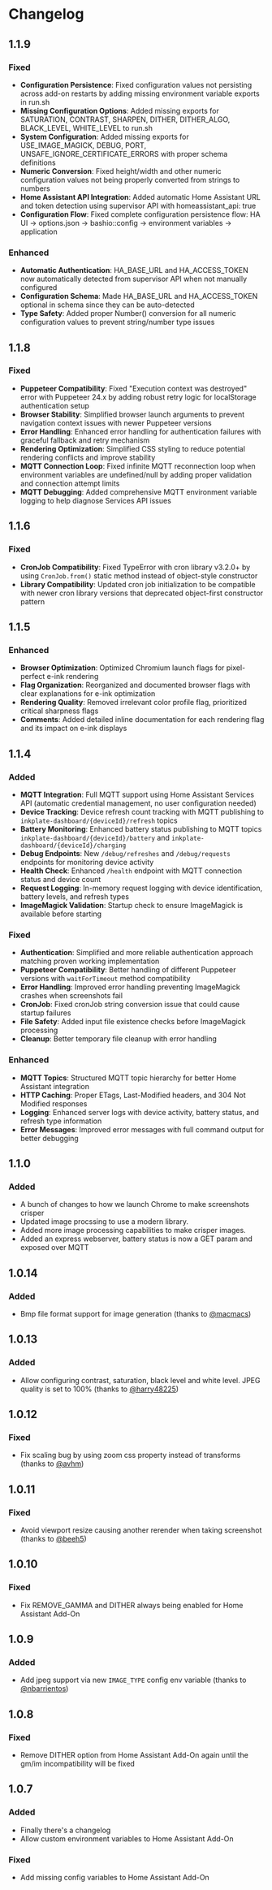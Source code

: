 # Changelog

## 1.1.9

### Fixed
* **Configuration Persistence**: Fixed configuration values not persisting across add-on restarts by adding missing environment variable exports in run.sh
* **Missing Configuration Options**: Added missing exports for SATURATION, CONTRAST, SHARPEN, DITHER, DITHER_ALGO, BLACK_LEVEL, WHITE_LEVEL to run.sh
* **System Configuration**: Added missing exports for USE_IMAGE_MAGICK, DEBUG, PORT, UNSAFE_IGNORE_CERTIFICATE_ERRORS with proper schema definitions
* **Numeric Conversion**: Fixed height/width and other numeric configuration values not being properly converted from strings to numbers
* **Home Assistant API Integration**: Added automatic Home Assistant URL and token detection using supervisor API with homeassistant_api: true
* **Configuration Flow**: Fixed complete configuration persistence flow: HA UI → options.json → bashio::config → environment variables → application

### Enhanced
* **Automatic Authentication**: HA_BASE_URL and HA_ACCESS_TOKEN now automatically detected from supervisor API when not manually configured
* **Configuration Schema**: Made HA_BASE_URL and HA_ACCESS_TOKEN optional in schema since they can be auto-detected
* **Type Safety**: Added proper Number() conversion for all numeric configuration values to prevent string/number type issues

## 1.1.8

### Fixed
* **Puppeteer Compatibility**: Fixed "Execution context was destroyed" error with Puppeteer 24.x by adding robust retry logic for localStorage authentication setup
* **Browser Stability**: Simplified browser launch arguments to prevent navigation context issues with newer Puppeteer versions
* **Error Handling**: Enhanced error handling for authentication failures with graceful fallback and retry mechanism
* **Rendering Optimization**: Simplified CSS styling to reduce potential rendering conflicts and improve stability
* **MQTT Connection Loop**: Fixed infinite MQTT reconnection loop when environment variables are undefined/null by adding proper validation and connection attempt limits
* **MQTT Debugging**: Added comprehensive MQTT environment variable logging to help diagnose Services API issues

## 1.1.6

### Fixed
* **CronJob Compatibility**: Fixed TypeError with cron library v3.2.0+ by using `CronJob.from()` static method instead of object-style constructor
* **Library Compatibility**: Updated cron job initialization to be compatible with newer cron library versions that deprecated object-first constructor pattern

## 1.1.5

### Enhanced
* **Browser Optimization**: Optimized Chromium launch flags for pixel-perfect e-ink rendering
* **Flag Organization**: Reorganized and documented browser flags with clear explanations for e-ink optimization
* **Rendering Quality**: Removed irrelevant color profile flag, prioritized critical sharpness flags
* **Comments**: Added detailed inline documentation for each rendering flag and its impact on e-ink displays

## 1.1.4

### Added
* **MQTT Integration**: Full MQTT support using Home Assistant Services API (automatic credential management, no user configuration needed)
* **Device Tracking**: Device refresh count tracking with MQTT publishing to `inkplate-dashboard/{deviceId}/refresh` topics
* **Battery Monitoring**: Enhanced battery status publishing to MQTT topics `inkplate-dashboard/{deviceId}/battery` and `inkplate-dashboard/{deviceId}/charging`
* **Debug Endpoints**: New `/debug/refreshes` and `/debug/requests` endpoints for monitoring device activity
* **Health Check**: Enhanced `/health` endpoint with MQTT connection status and device count
* **Request Logging**: In-memory request logging with device identification, battery levels, and refresh types
* **ImageMagick Validation**: Startup check to ensure ImageMagick is available before starting

### Fixed
* **Authentication**: Simplified and more reliable authentication approach matching proven working implementation
* **Puppeteer Compatibility**: Better handling of different Puppeteer versions with `waitForTimeout` method compatibility
* **Error Handling**: Improved error handling preventing ImageMagick crashes when screenshots fail
* **CronJob**: Fixed cronJob string conversion issue that could cause startup failures
* **File Safety**: Added input file existence checks before ImageMagick processing
* **Cleanup**: Better temporary file cleanup with error handling

### Enhanced
* **MQTT Topics**: Structured MQTT topic hierarchy for better Home Assistant integration
* **HTTP Caching**: Proper ETags, Last-Modified headers, and 304 Not Modified responses
* **Logging**: Enhanced server logs with device activity, battery status, and refresh type information
* **Error Messages**: Improved error messages with full command output for better debugging

## 1.1.0

### Added
 * A bunch of changes to how we launch Chrome to make screenshots crisper
 * Updated image procssing to use a modern library.
 * Added more image processing capabilities to make crisper images.
 * Added an express webserver, battery status is now a GET param and exposed over MQTT

## 1.0.14

### Added

* Bmp file format support for image generation (thanks to [@macmacs](https://github.com/macmacs))

## 1.0.13

### Added

* Allow configuring contrast, saturation, black level and white level. JPEG quality is set to 100% (thanks to [@harry48225](https://github.com/harry48225))

## 1.0.12

### Fixed

* Fix scaling bug by using zoom css property instead of transforms (thanks to [@avhm](https://github.com/avhm))

## 1.0.11

### Fixed

* Avoid viewport resize causing another rerender when taking screenshot (thanks to [@beeh5](https://github.com/beeh5))

## 1.0.10

### Fixed

* Fix REMOVE_GAMMA and DITHER always being enabled for Home Assistant Add-On

## 1.0.9

### Added

* Add jpeg support via new `IMAGE_TYPE` config env variable (thanks to [@nbarrientos](https://github.com/nbarrientos))

## 1.0.8

### Fixed

* Remove DITHER option from Home Assistant Add-On again until the gm/im incompatibility will be fixed

## 1.0.7

### Added

* Finally there's a changelog
* Allow custom environment variables to Home Assistant Add-On

### Fixed

* Add missing config variables to Home Assistant Add-On
